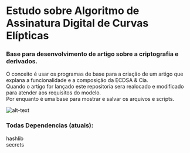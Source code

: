# Estudo sobre Algoritmo de Assinatura Digital de Curvas Elípticas 
### Base para desenvolvimento de artigo sobre a criptografia e derivados.
 
O conceito é usar os programas de base para a criação de um artigo que explana a funcionalidade e a composição da ECDSA & Cia.  
Quando o artigo for lançado este repositoria sera realocado e modificado para atender aos requisitos do modelo.  
Por enquanto é uma base para mostrar e salvar os arquivos e scripts.

![alt-text](https://asecuritysite.com/public/ecdsa.png)
### Todas Dependencias (atuais):
hashlib  
secrets  

